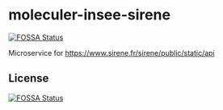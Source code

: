 # moleculer-insee-sirene
[![FOSSA Status](https://app.fossa.io/api/projects/git%2Bgithub.com%2FYourSoftRun%2Fmoleculer-insee-sirene.svg?type=shield)](https://app.fossa.io/projects/git%2Bgithub.com%2FYourSoftRun%2Fmoleculer-insee-sirene?ref=badge_shield)

Microservice for https://www.sirene.fr/sirene/public/static/api


## License
[![FOSSA Status](https://app.fossa.io/api/projects/git%2Bgithub.com%2FYourSoftRun%2Fmoleculer-insee-sirene.svg?type=large)](https://app.fossa.io/projects/git%2Bgithub.com%2FYourSoftRun%2Fmoleculer-insee-sirene?ref=badge_large)